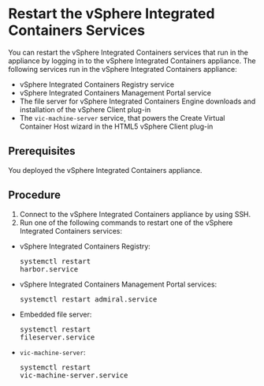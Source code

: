 # Restart the vSphere Integrated Containers Services #

You can restart the vSphere Integrated Containers services that run in the appliance by logging in to the vSphere Integrated Containers appliance. The following services run in the vSphere Integrated Containers appliance:

- vSphere Integrated Containers Registry service
- vSphere Integrated Containers Management Portal service
- The file server for vSphere Integrated Containers Engine downloads and installation of the vSphere Client plug-in
- The `vic-machine-server` service, that powers the Create Virtual Container Host wizard in the HTML5 vSphere Client plug-in

## Prerequisites

You deployed the vSphere Integrated Containers appliance.

## Procedure

1. Connect to the vSphere Integrated Containers appliance by using SSH.
2. Run one of the following commands to restart one of the vSphere Integrated Containers services:

  - vSphere Integrated Containers Registry: <pre>systemctl restart harbor.service</pre>
  - vSphere Integrated Containers Management Portal services: <pre>systemctl restart admiral.service</pre>
  - Embedded file server: <pre>systemctl restart fileserver.service</pre>
  - `vic-machine-server`: <pre>systemctl restart vic-machine-server.service</pre>